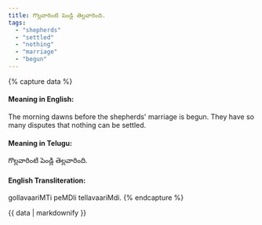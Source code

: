 ```yaml
---
title: గొల్లవారింటి పెండ్లి తెల్లవారింది.
tags:
  - "shepherds"
  - "settled"
  - "nothing"
  - "marriage"
  - "begun"
---
```


{% capture data %}
#### Meaning in English:
The morning dawns before the shepherds' marriage is begun.
They have so many disputes that nothing can be settled.

#### Meaning in Telugu:
గొల్లవారింటి పెండ్లి తెల్లవారింది.

#### English Transliteration:
gollavaariMTi peMDli tellavaariMdi.
{% endcapture %}

<div class="notice">{{ data | markdownify }}</div>

